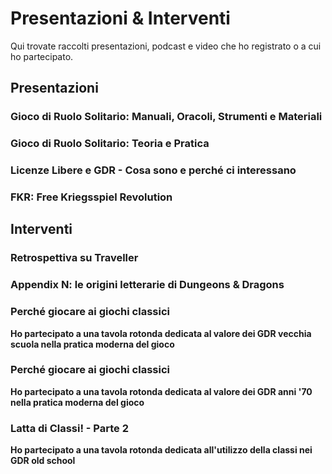 # Presentazioni & Interventi

Qui trovate raccolti presentazioni, podcast e video che ho registrato o a cui ho partecipato.

## Presentazioni

<div class="card">
  <h3>Gioco di Ruolo Solitario: Manuali, Oracoli, Strumenti e Materiali</h3>
  <p><b></b></p>
  <a href="https://www.youtube.com/watch?v=07_g66Nt4lE"><span class="card-link-spanner"></span></a>
</div>

<div class="card">
  <h3>Gioco di Ruolo Solitario: Teoria e Pratica</h3>
  <p><b></b></p>
  <a href="https://www.youtube.com/watch?v=M75hn4TB7ME"><span class="card-link-spanner"></span></a>
</div>

<div class="card">
  <h3>Licenze Libere e GDR - Cosa sono e perché ci interessano</h3>
  <p><b></b></p>
  <a href="https://www.youtube.com/watch?v=Jeq8DoJqoTw"><span class="card-link-spanner"></span></a>
</div>

<div class="card">
  <h3>FKR: Free Kriegsspiel Revolution</h3>
  <p><b></b></p>
  <a href="https://www.youtube.com/watch?v=DF9PGYojFzw"><span class="card-link-spanner"></span></a>
</div>

## Interventi

<div class="card">
  <h3>Retrospettiva su Traveller</h3>
  <p><b></b></p>
  <a href="https://www.youtube.com/watch?v=c60zIwHyQXM"><span class="card-link-spanner"></span></a>
</div>

<div class="card">
  <h3>Appendix N: le origini letterarie di Dungeons & Dragons</h3>
  <p><b></b></p>
  <a href="https://www.youtube.com/watch?v=mfaC9XBYQgA"><span class="card-link-spanner"></span></a>
</div>

<div class="card">
  <h3>Perché giocare ai giochi classici</h3>
  <p><b>Ho partecipato a una tavola rotonda dedicata al valore dei GDR vecchia scuola nella pratica moderna del gioco</b></p>
  <a href="https://podcasters.spotify.com/pod/show/geeckoontheair/episodes/Perch-giocare-ai-giochi-classici-e28k1k3"><span class="card-link-spanner"></span></a>
</div>

<div class="card">
  <h3>Perché giocare ai giochi classici</h3>
  <p><b>Ho partecipato a una tavola rotonda dedicata al valore dei GDR anni '70 nella pratica moderna del gioco</b></p>
  <a href="https://podcasters.spotify.com/pod/show/geeckoontheair/episodes/Perch-giocare-ai-giochi-classici-e28k1k3"><span class="card-link-spanner"></span></a>
</div>

<div class="card">
  <h3>Latta di Classi! - Parte 2</h3>
  <p><b>Ho partecipato a una tavola rotonda dedicata all'utilizzo della classi nei GDR old school</b></p>
  <a href="https://podcasters.spotify.com/pod/show/vocidallafumeria/episodes/Lotta-di-Classi----Parte-2-e1gd220/a-a7lijv3"><span class="card-link-spanner"></span></a>
</div>



